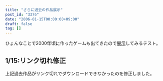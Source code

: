```yaml
---
title: "さらに過去の作品展示"
post_id: "3376"
date: "2006-01-15T00:00:00+09:00"
draft: false
tag: []
---
```



ひょんなことで2000年頃に作ったゲームも出てきたので[展示](/tag/hsp)してみるテスト。
## 1/15:リンク切れ修正
上記過去作品がリンク切れでダウンロードできなかったのを修正しました。
